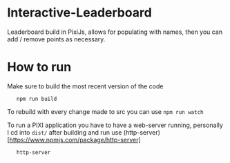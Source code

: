# Interactive-Leaderboard
 Leaderboard build in PixiJs, allows for populating with names, then you can add / remove points as necessary.


# How to run
 Make sure to build the most recent version of the code
 ```asgl
    npm run build
 ```

 To rebuild with every change made to src you can use `npm run watch`

 To run a PIXI application you have to have a web-server running, personally I cd into `dist/` after building and run use (http-server)[https://www.npmjs.com/package/http-server]
 ```asgl
    http-server
 ```